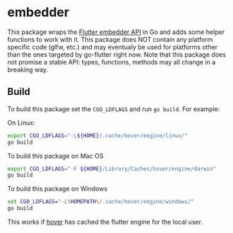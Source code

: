 # embedder

This package wraps the [Flutter embedder API](https://raw.githubusercontent.com/flutter/engine/master/shell/platform/embedder/embedder.h) in Go and adds some helper functions to work with it. This package does NOT contain any platform specific code (glfw, etc.) and may eventualy be used for platforms other than the ones targeted by go-flutter right now. Note that this package does not promise a stable API: types, functions, methods may all change in a breaking way.

## Build

To build this package set the `CGO_LDFLAGS` and run `go build`. For example:

On Linux:
```bash
export CGO_LDFLAGS="-L${HOME}/.cache/hover/engine/linux/"
go build
```

To build this package on Mac OS
```bash
export CGO_LDFLAGS="-F ${HOME}/Library/Caches/hover/engine/darwin"
go build
```

To build this package on Windows
```cmd
set CGO_LDFLAGS="-L%HOMEPATH%/.cache/hover/engine/windows/"
go build
```

This works if [hover](https://github.com/go-flutter-desktop/hover) has cached the flutter engine for the local user.
